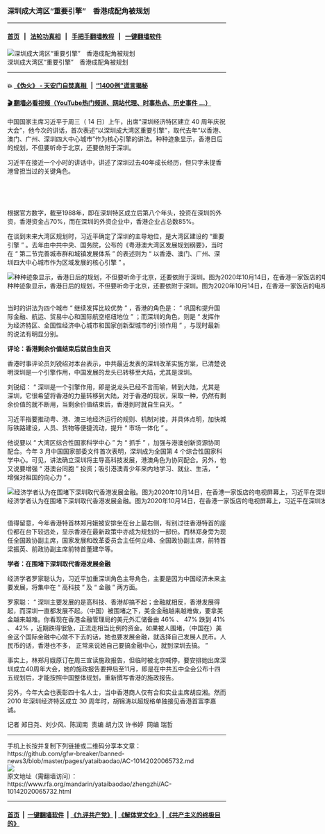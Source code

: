 ### 深圳成大湾区“重要引擎”　香港成配角被规划
------------------------

#### [首页](https://github.com/gfw-breaker/banned-news3/blob/master/README.md) &nbsp;&nbsp;|&nbsp;&nbsp; [法轮功真相](https://github.com/begood0513/basic/blob/master/README.md)  &nbsp;&nbsp;|&nbsp;&nbsp; [手把手翻墙教程](https://github.com/gfw-breaker/guides/wiki)  &nbsp;&nbsp;|&nbsp;&nbsp; [一键翻墙软件](https://github.com/gfw-breaker/nogfw/blob/master/README.md)  



<div id="headerimg">
 <img alt="深圳成大湾区“重要引擎”　香港成配角被规划" src="https://www.rfa.org/mandarin/yataibaodao/zhengzhi/shengzhen_mand.jpg/@@images/4f6ec454-4c1e-4cc5-bd14-6ec5a50da2ba.jpeg" title="深圳成大湾区“重要引擎”　香港成配角被规划"/>
 <div id="headerimgcontents">
  <div id="headerimgcaption">
   <span>
    深圳成大湾区“重要引擎”　香港成配角被规划
   </span>
   <!-- zoomattribute -->
  </div>
  <!-- headerimgcaption -->
 </div>
 <!-- headerimagecontents -->
</div>

<hr/>


#### 💥 [《伪火》 - 天安门自焚真相 ](http://158.247.195.190:10000/videos/blog/weihuo.html)&nbsp; |&nbsp; [“1400例”谎言揭秘  ](http://158.247.195.190:10000/videos/blog/jiexi1400.html)

#### [ 🎬  翻墙必看视频（YouTube热门频道、网站代理、时事热点、历史事件 ...）](https://github.com/gfw-breaker/links/blob/master/banned.md)

<div id="storytext">
 <div>
  <div class="slot_header">
  </div>
 </div>
 <p>
  <span id="docs-internal-guid-a3572534-7fff-15af-5619-6735fcf21e86">
  </span>
 </p>
 <p dir="ltr">
 </p>
 <p dir="ltr">
  <span>
   中国国家主席习近平于周三（
  </span>
  <span>
   14
  </span>
  <span>
   日）上午，出席“深圳经济特区建立
  </span>
  <span>
   40
  </span>
  <span>
   周年庆祝大会”，他今次的讲话，首次表述“以深圳成大湾区重要引擎”，取代去年“以香港、澳门、广州、深圳四大中心城市”作为核心引擎的讲法。种种迹象显示，香港日后的规划，不但要听命于北京，还要依附于深圳。
  </span>
  <span>
  </span>
 </p>
 <p dir="ltr">
  <span>
  </span>
 </p>
 <p dir="ltr">
  <span>
   习近平在接近一个小时的讲话中，讲述了深圳过去40年成长经历，但只字未提香港曾担当过的关键角色。
  </span>
 </p>
 <p dir="ltr">
  <span>
   <br/>
  </span>
 </p>
 <p dir="ltr">
  <span>
   <br/>
  </span>
 </p>
 <p dir="ltr">
  <span>
   根据官方数字，截至1988年，即在深圳特区成立后第八个年头，投资在深圳的外资，香港资金占70%，而在深圳的外资企业中，香港企业占总数85%。
  </span>
 </p>
 <p dir="ltr">
  <span>
  </span>
 </p>
 <p>
  <span>
   在谈到未来大湾区规划时，习近平确定了深圳的主导地位，是大湾区建设的 “重要引擎
  </span>
  <span>
   ”
  </span>
  <span>
   。去年由中共中央、国务院，公布的《粤港澳大湾区发展规划纲要》，当时在
  </span>
  <span>
   “
  </span>
  <span>
   第二节完善城市群和城镇发展体系
  </span>
  <span>
   ”
  </span>
  <span>
   的表述则为
  </span>
  <span>
   “
  </span>
  <span>
   以香港、澳门、广州、深圳四大中心城市作为区域发展的核心引擎
  </span>
  <span>
   ”
  </span>
  <span>
   。
  </span>
 </p>
 <p>
 </p>
 <p>
  <span>
   <div class="image-inline captioned" style="width:1500px;">
    <div style="width:1500px;">
     <img alt="种种迹象显示，香港日后的规划，不但要听命于北京，还要依附于深圳。图为2020年10月14日，在香港一家饭店的电视屏幕上，习近平在深圳发表讲话。（美联社）" src="https://www.rfa.org/mandarin/yataibaodao/zhengzhi/AC-10142020065732.html/AP_20288258382114-1.jpg" title="种种迹象显示，香港日后的规划，不但要听命于北京，还要依附于深圳。图为2020年10月14日，在香港一家饭店的电视屏幕上，习近平在深圳发表讲话。（美联社）"/>
    </div>
    <div class="image-caption">
     <span style="width:1500px;">
      种种迹象显示，香港日后的规划，不但要听命于北京，还要依附于深圳。图为2020年10月14日，在香港一家饭店的电视屏幕上，习近平在深圳发表讲话。（美联社）
     </span>
     <span class="copyright">
     </span>
    </div>
   </div>
   <br/>
  </span>
 </p>
 <p dir="ltr">
  <span>
   当时的讲法为四个城市
  </span>
  <span>
   “
  </span>
  <span>
   继续发挥比较优势
  </span>
  <span>
   ”
  </span>
  <span>
   ，香港的角色是：
  </span>
  <span>
   “
  </span>
  <span>
   巩固和提升国际金融、航运、贸易中心和国际航空枢纽地位
  </span>
  <span>
   ”
  </span>
  <span>
   ；而深圳的角色，则是
  </span>
  <span>
   “
  </span>
  <span>
   发挥作为经济特区、全国性经济中心城市和国家创新型城市的引领作用
  </span>
  <span>
   ”
  </span>
  <span>
   ，与现时最新的说法有明显分别。
  </span>
 </p>
 <p dir="ltr">
  <span>
  </span>
 </p>
 <p dir="ltr">
  <span>
  </span>
 </p>
 <p dir="ltr">
  <span>
   <b>
    评论：香港剩余价值结束后就自生自灭
   </b>
  </span>
 </p>
 <p dir="ltr">
  <span>
  </span>
 </p>
 <p dir="ltr">
  <span>
   香港时事评论员刘锐绍对本台表示，中共最近发表的深圳改革实施方案，已清楚说明深圳是一个引擎作用，中国发展的龙头已转移至大陆，尤其是深圳。
  </span>
 </p>
 <p dir="ltr">
  <span>
  </span>
 </p>
 <p dir="ltr">
  <span>
   刘锐绍：
  </span>
  <span>
   “
  </span>
  <span>
   深圳是一个引擎作用，即是说龙头已经不言而喻，转到大陆，尤其是深圳，它很希望将香港的力量转移到大陆，对于香港的现状，采取一种，仍然有剩余价值的就不断用，当剩余价值结束后，香港到时就自生自灭。
  </span>
  <span>
   ”
  </span>
 </p>
 <p dir="ltr">
  <span>
  </span>
 </p>
 <p dir="ltr">
  <span>
   习近平指要推动粤、港、澳三地经济运行的规则、机制对接，并具体点明，加快城际铁路建设，人员、货物等便捷流动，提升
  </span>
  <span>
   “
  </span>
  <span>
   市场一体化
  </span>
  <span>
   ”
  </span>
  <span>
   。
  </span>
 </p>
 <p dir="ltr">
  <span>
  </span>
 </p>
 <p dir="ltr">
  <span>
   他说要以
  </span>
  <span>
   “
  </span>
  <span>
   大湾区综合性国家科学中心
  </span>
  <span>
   ”
  </span>
  <span>
   为
  </span>
  <span>
   “
  </span>
  <span>
   抓手
  </span>
  <span>
   ”
  </span>
  <span>
   ，加强与港澳创新资源协同配合。今年
  </span>
  <span>
   3
  </span>
  <span>
   月中国国家部委文件首次表明，深圳成为全国第
  </span>
  <span>
   4
  </span>
  <span>
   个综合性国家科学中心。可见，讲法确立深圳将主导高科技发展，港澳角色为协同配合。另外，他又说要增强
  </span>
  <span>
   “
  </span>
  <span>
   港澳台同胞
  </span>
  <span>
   ”
  </span>
  <span>
   投资；吸引港澳青少年来内地学习、就业、生活，
  </span>
  <span>
   “
  </span>
  <span>
   增强对祖国的向心力
  </span>
  <span>
   ”
  </span>
  <span>
   。
  </span>
 </p>
 <p dir="ltr">
 </p>
 <p dir="ltr">
  <span>
   <div class="image-inline captioned" style="width:1500px;">
    <div style="width:1500px;">
     <img alt="经济学者认为在围堵下深圳取代香港发展金融。图为2020年10月14日，在香港一家饭店的电视屏幕上，习近平在深圳发表讲话。（美联社） " src="https://www.rfa.org/mandarin/yataibaodao/zhengzhi/AC-10142020065732.html/AP_20288258428878-1.jpg" title="经济学者认为在围堵下深圳取代香港发展金融。图为2020年10月14日，在香港一家饭店的电视屏幕上，习近平在深圳发表讲话。（美联社） "/>
    </div>
    <div class="image-caption">
     <span style="width:1500px;">
      经济学者认为在围堵下深圳取代香港发展金融。图为2020年10月14日，在香港一家饭店的电视屏幕上，习近平在深圳发表讲话。（美联社）
     </span>
     <span class="copyright">
     </span>
    </div>
   </div>
   <br/>
  </span>
 </p>
 <p dir="ltr">
  <span>
  </span>
 </p>
 <p dir="ltr">
  <span>
   值得留意，今年香港特首林郑月娥被安排坐在台上最右侧，有别过往香港特首的座位都在台下较远处，显示香港在最新政策中亦成为规划的一部份。而林郑身旁为现任全国政协副主席，国家发展和改革委员会主任何立峰、全国政协副主席，前特首梁振英、前政协副主席前特首董建华等。
  </span>
 </p>
 <p dir="ltr">
  <span>
  </span>
 </p>
 <p dir="ltr">
  <span>
   <b>
    学者：在围堵下深圳取代香港发展金融
   </b>
  </span>
 </p>
 <p dir="ltr">
  <span>
  </span>
 </p>
 <p dir="ltr">
  <span>
   经济学者罗家聪认为，习近平加重深圳角色主导角色，主要是因为中国经济未来主要发展，将集中在
  </span>
  <span>
   “
  </span>
  <span>
   高科技
  </span>
  <span>
   ”
  </span>
  <span>
   及
  </span>
  <span>
   “
  </span>
  <span>
   金融
  </span>
  <span>
   ”
  </span>
  <span>
   两方面。
  </span>
 </p>
 <p dir="ltr">
  <span>
  </span>
 </p>
 <p dir="ltr">
  <span>
   罗家聪：
  </span>
  <span>
   “
  </span>
  <span>
   深圳主要发展的是高科技、香港却搞不起；金融就相反，香港发展得起，而深圳一直都发展不起。（中国）被围堵之下，美金金融越来越难做，要拿美金越来越难。你看现在香港金融管理局的美元外汇储备由
  </span>
  <span>
   46%
  </span>
  <span>
   、
  </span>
  <span>
   47%
  </span>
  <span>
   跌到
  </span>
  <span>
   41%
  </span>
  <span>
   、
  </span>
  <span>
   42%
  </span>
  <span>
   ，近期跌得很急，正流走相当比例的资金。如果被人围堵，（中国在）美金这个国际金融中心做不下去的话，她也要发展金融，就选择自己发展人民币。人民币的话，香港也不多，
  </span>
  <span>
  </span>
  <span>
   正常来说她自己要搞金融中心，就到深圳去搞。
  </span>
  <span>
   ”
  </span>
 </p>
 <p dir="ltr">
  <span>
  </span>
 </p>
 <p dir="ltr">
  <span>
  </span>
 </p>
 <p dir="ltr">
  <span>
   事实上，林郑月娥原订在周三宣读施政报告，但临时被北京喊停，要安排她出席深圳成立40周年大会，她的施政报告要押后至11月，即是在中共五中全会公布十四五规划后，才能按照中国整体规划，重新撰写香港的施政报告。
  </span>
 </p>
 <p dir="ltr">
  <span>
  </span>
 </p>
 <p dir="ltr">
  <span>
   另外，今年大会也表彰四十名人士，当中香港商人仅有合和实业主席胡应湘。然而
  </span>
  <span>
   2010
  </span>
  <span>
   年深圳经济特区成立
  </span>
  <span>
   30
  </span>
  <span>
   周年时，胡锦涛以超规格单独接见香港首富李嘉诚。
  </span>
 </p>
 <p dir="ltr">
  <span>
  </span>
 </p>
 <p dir="ltr">
  <span>
   记者 郑日尧、刘少风、陈润南  责编 胡力汉 许书婷  网编 瑞哲
   <br/>
  </span>
 </p>
 <p dir="ltr">
  <span>
  </span>
 </p>
</div>

<hr/>
手机上长按并复制下列链接或二维码分享本文章：<br/>
https://github.com/gfw-breaker/banned-news3/blob/master/pages/yataibaodao/AC-10142020065732.md <br/>
<a href='https://github.com/gfw-breaker/banned-news3/blob/master/pages/yataibaodao/AC-10142020065732.md'><img src='https://github.com/gfw-breaker/banned-news3/blob/master/pages/yataibaodao/AC-10142020065732.md.png'/></a> <br/>
原文地址（需翻墙访问）：https://www.rfa.org/mandarin/yataibaodao/zhengzhi/AC-10142020065732.html


------------------------
#### [首页](https://github.com/gfw-breaker/banned-news3/blob/master/README.md) &nbsp;|&nbsp; [一键翻墙软件](https://github.com/gfw-breaker/nogfw/blob/master/README.md) &nbsp;| [《九评共产党》](https://github.com/gfw-breaker/9ping.md/blob/master/README.md#九评之一评共产党是什么) | [《解体党文化》](https://github.com/gfw-breaker/jtdwh.md/blob/master/README.md) | [《共产主义的终极目的》](https://github.com/gfw-breaker/gczydzjmd.md/blob/master/README.md)


<img src='http://gfw-breaker.win/banned-news3/pages/yataibaodao/AC-10142020065732.md' width='0px' height='0px'/>
